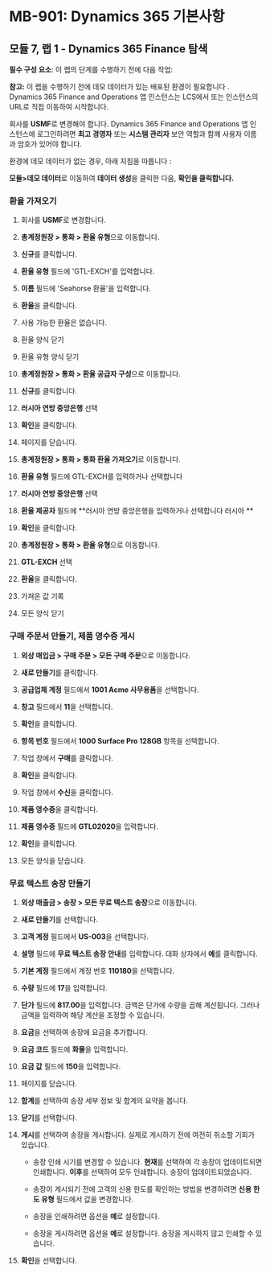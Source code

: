 ﻿---
lab:
    title: '랩 01: Dynamics 365 Finance 알아보기'
    module: '모듈 07: Dynamics 365 Finance 소개'
---

# MB-901: Dynamics 365 기본사항 
## 모듈 7, 랩 1 - Dynamics 365 Finance 탐색 


**필수 구성 요소**: 이 랩의 단계를 수행하기 전에
다음 작업: 

**참고:** 이 랩을 수행하기 전에 데모 데이터가 있는 배포된 환경이 필요합니다
. Dynamics 365 Finance and Operations 앱 인스턴스는
LCS에서 또는 인스턴스의 URL로 직접 이동하여 시작합니다.

회사를 **USMF**로 변경해야 합니다. Dynamics 365 Finance and Operations 앱 인스턴스에 로그인하려면 **최고 경영자** 또는 **시스템 관리자** 보안 역할과 함께 사용자 이름과 암호가 있어야 합니다.

환경에 데모 데이터가 없는 경우, 아래 지침을 따릅니다
:

 **모듈>데모 데이터**로 이동하여 **데이터 생성**을 클릭한 다음,
    **확인을 클릭합니다.**

### 환율 가져오기

1.  회사를 **USMF**로 변경합니다.

2.   **총계정원장 > 통화 > 환율 유형**으로 이동합니다.

3.  **신규**를 클릭합니다.

4.  **환율 유형** 필드에 'GTL-EXCH'를 입력합니다.

5.  **이름** 필드에 'Seahorse 환율'을 입력합니다.

6.  **환율**을 클릭합니다.

7.  사용 가능한 환율은 없습니다.

8.  환율 양식 닫기

9.  환율 유형 양식 닫기

10.  **총계정원장 > 통화 > 환율 공급자 구성**으로 이동합니다.

11. **신규**를 클릭합니다.

12.  **러시아 연방 중앙은행** 선택

13. **확인**을 클릭합니다.

14. 페이지를 닫습니다.

15. **총계정원장 > 통화 > 통화 환율 가져오기**로 이동합니다.

16. **환율 유형** 필드에 GTL-EXCH를 입력하거나 선택합니다

17.  **러시아 연방 중앙은행** 선택

18. **환율 제공자** 필드에 **러시아 연방 중앙은행을 입력하거나 선택합니다
    러시아 **

19. **확인**을 클릭합니다.

20.  **총계정원장 > 통화 > 환율 유형**으로 이동합니다.

21.  **GTL-EXCH** 선택

22. **환율**을 클릭합니다.

23. 가져온 값 기록

24. 모든 양식 닫기

### 구매 주문서 만들기, 제품 영수증 게시

1.  **외상 매입금 > 구매 주문 > 모든 구매 주문**으로 이동합니다.

2.  **새로 만들기**를 클릭합니다.

3.  **공급업체 계정** 필드에서 **1001 Acme 사무용품**을 선택합니다.

4.  **창고** 필드에서 **11**을 선택합니다.

5.  **확인**을 클릭합니다.

6.  **항목 번호** 필드에서 **1000 Surface Pro 128GB** 항목을 선택합니다.

7.  작업 창에서 **구매**를 클릭합니다.

8.  **확인**을 클릭합니다.

9.  작업 창에서 **수신**을 클릭합니다.

10. **제품 영수증**을 클릭합니다.

11. **제품 영수증** 필드에 **GTL02020**을 입력합니다.

12. **확인**을 클릭합니다.

13. 모든 양식을 닫습니다.

### 무료 텍스트 송장 만들기

1.  **외상 매출금 > 송장 > 모든 무료 텍스트 송장**으로 이동합니다.

2.  **새로 만들기**를 선택합니다.

3.  **고객 계정** 필드에서 **US-003**을 선택합니다.

4.  **설명** 필드에 **무료 텍스트 송장 안내**를 입력합니다.
    대화 상자에서 **예**를 클릭합니다.

5.  **기본 계정** 필드에서 계정 번호 **110180**을 선택합니다.

6.  **수량** 필드에 **17**을 입력합니다.

7.  **단가** 필드에 **817.00**을 입력합니다. 금액은
    단가에 수량을 곱해 계산됩니다. 그러나 금액을 입력하여
    해당 계산을 조정할 수 있습니다.

8.  **요금**을 선택하여 송장에 요금을 추가합니다.

9.  **요금 코드** 필드에 **화물**을 입력합니다.

10. **요금 값** 필드에 **150**을 입력합니다.

11. 페이지를 닫습니다.

12. **합계**를 선택하여 송장 세부 정보 및 합계의 요약을 봅니다.

13. **닫기**를 선택합니다.

14. **게시**를 선택하여 송장을 게시합니다. 실제로 게시하기 전에
    여전히 취소할 기회가 있습니다.

    -  송장 인쇄 시기를 변경할 수 있습니다. **현재**를 선택하여
        각 송장이 업데이트되면 인쇄합니다. **이후**를 선택하여 모두 인쇄합니다. 
        송장이 업데이트되었습니다.

    -  송장이 게시되기 전에 고객의 신용 한도를 확인하는 방법을 변경하려면
         **신용 한도 유형** 필드에서 값을 변경합니다.

    -  송장을 인쇄하려면 옵션을 **예**로 설정합니다.

    -  송장을 게시하려면 옵션을 **예**로 설정합니다. 송장을 게시하지 않고
        인쇄할 수 있습니다.

15. **확인**을 선택합니다.
